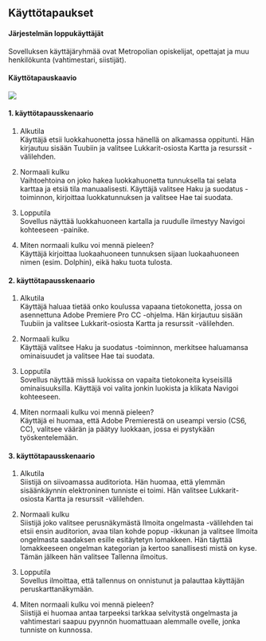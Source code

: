 ## Käyttötapaukset

#### Järjestelmän loppukäyttäjät

Sovelluksen käyttäjäryhmää ovat Metropolian opiskelijat, opettajat ja muu henkilökunta (vahtimestari, siistijät).

#### Käyttötapauskaavio

![](http://users.metropolia.fi/~santtk/Ohjelmistotuotanto-projekti-kaavio01.PNG)

#### 1. käyttötapausskenaario

1. Alkutila <br >
     Käyttäjä etsii luokkahuonetta jossa hänellä on alkamassa oppitunti. Hän kirjautuu sisään Tuubiin ja valitsee          Lukkarit-osiosta Kartta ja resurssit -välilehden.

2. Normaali kulku <br >
     Vaihtoehtoina on joko hakea luokkahuonetta tunnuksella tai selata karttaa ja etsiä tila manuaalisesti. Käyttäjä       valitsee Haku ja suodatus -toiminnon, kirjoittaa luokkatunnuksen ja valitsee Hae tai suodata.
      
3. Lopputila <br >
     Sovellus näyttää luokkahuoneen kartalla ja ruudulle ilmestyy Navigoi kohteeseen -painike.   

4. Miten normaali kulku voi mennä pieleen? <br >
     Käyttäjä kirjoittaa luokaahuoneen tunnuksen sijaan luokaahuoneen nimen (esim. Dolphin), eikä haku tuota tulosta.

#### 2. käyttötapausskenaario

1. Alkutila <br >
      Käyttäjä haluaa tietää onko koulussa vapaana tietokonetta, jossa on asennettuna Adobe Premiere Pro CC -ohjelma.          Hän kirjautuu sisään Tuubiin ja valitsee Lukkarit-osiosta Kartta ja resurssit -välilehden.

2. Normaali kulku <br >
      Käyttäjä valitsee Haku ja suodatus -toiminnon, merkitsee haluamansa ominaisuudet ja valitsee Hae tai suodata.

3. Lopputila <br >
      Sovellus näyttää missä luokissa on vapaita tietokoneita kyseisillä ominaisuuksilla. Käyttäjä voi valita jonkin           luokista ja klikata Navigoi kohteeseen.

4. Miten normaali kulku voi mennä pieleen? <br >
     Käyttäjä ei huomaa, että Adobe Premierestä on useampi versio (CS6, CC), valitsee väärän ja päätyy luokkaan, jossa ei pystykään työskentelemään.

#### 3. käyttötapausskenaario

1. Alkutila <br >
     Siistijä on siivoamassa auditoriota. Hän huomaa, että ylemmän sisäänkäynnin elektroninen tunniste ei toimi. Hän valitsee Lukkarit-osiosta Kartta ja resurssit -välilehden.

2. Normaali kulku <br >
     Siistijä joko valitsee perusnäkymästä Ilmoita ongelmasta -välilehden tai etsii ensin auditorion, avaa tilan kohde popup -ikkunan ja valitsee Ilmoita ongelmasta saadaksen esille esitäytetyn lomakkeen. Hän täyttää lomakkeeseen ongelman kategorian ja kertoo sanallisesti mistä on kyse. Tämän jälkeen hän valitsee Tallenna ilmoitus.
      
3. Lopputila <br >
     Sovellus ilmoittaa, että tallennus on onnistunut ja palauttaa käyttäjän peruskarttanäkymään.

4. Miten normaali kulku voi mennä pieleen? <br >
     Siistijä ei huomaa antaa tarpeeksi tarkkaa selvitystä ongelmasta ja vahtimestari saapuu pyynnön huomattuaan alemmalle ovelle, jonka tunniste on kunnossa.
